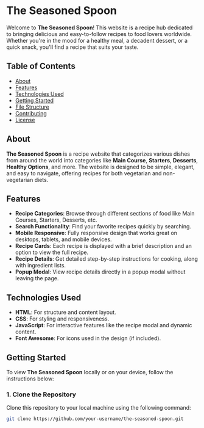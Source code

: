 # The Seasoned Spoon

Welcome to **The Seasoned Spoon**! This website is a recipe hub dedicated to bringing delicious and easy-to-follow recipes to food lovers worldwide. Whether you're in the mood for a healthy meal, a decadent dessert, or a quick snack, you'll find a recipe that suits your taste.

## Table of Contents
- [About](#about)
- [Features](#features)
- [Technologies Used](#technologies-used)
- [Getting Started](#getting-started)
- [File Structure](#file-structure)
- [Contributing](#contributing)
- [License](#license)

## About

**The Seasoned Spoon** is a recipe website that categorizes various dishes from around the world into categories like **Main Course**, **Starters**, **Desserts**, **Healthy Options**, and more. The website is designed to be simple, elegant, and easy to navigate, offering recipes for both vegetarian and non-vegetarian diets. 

## Features

- **Recipe Categories**: Browse through different sections of food like Main Courses, Starters, Desserts, etc.
- **Search Functionality**: Find your favorite recipes quickly by searching.
- **Mobile Responsive**: Fully responsive design that works great on desktops, tablets, and mobile devices.
- **Recipe Cards**: Each recipe is displayed with a brief description and an option to view the full recipe.
- **Recipe Details**: Get detailed step-by-step instructions for cooking, along with ingredient lists.
- **Popup Modal**: View recipe details directly in a popup modal without leaving the page.

## Technologies Used

- **HTML**: For structure and content layout.
- **CSS**: For styling and responsiveness.
- **JavaScript**: For interactive features like the recipe modal and dynamic content.
- **Font Awesome**: For icons used in the design (if included).

## Getting Started

To view **The Seasoned Spoon** locally or on your device, follow the instructions below:

### 1. Clone the Repository
Clone this repository to your local machine using the following command:

```bash
git clone https://github.com/your-username/the-seasoned-spoon.git
